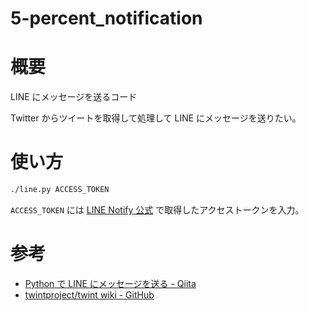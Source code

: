 # 5-percent_notification
# 概要
LINE にメッセージを送るコード

Twitter からツイートを取得して処理して LINE にメッセージを送りたい。

# 使い方
``` bash
./line.py ACCESS_TOKEN
```

`ACCESS_TOKEN` には [LINE Notify 公式](https://notify-bot.line.me/ja/) で取得したアクセストークンを入力。

# 参考
- [Python で LINE にメッセージを送る - Qiita](https://qiita.com/moriita/items/5b199ac6b14ceaa4f7c9)
- [twintproject/twint wiki - GitHub](https://github.com/twintproject/twint/wiki)

